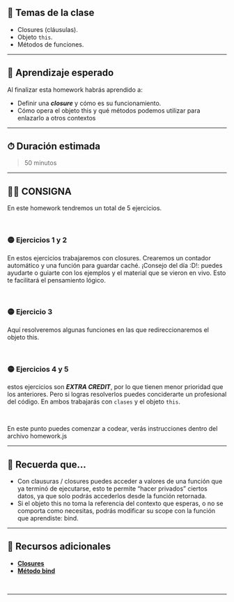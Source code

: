 ## 📒 Temas de la clase

-  Closures (cláusulas).
-  Objeto `this`.
-  Métodos de funciones.

---

## 👀 Aprendizaje esperado

Al finalizar esta homework habrás aprendido a:

-  Definir una **_closure_** y cómo es su funcionamiento.
-  Cómo opera el objeto this y qué métodos podemos utilizar para enlazarlo a otros contextos

---

## ⏱ Duración estimada

> 50 minutos

---

## 👩‍💻 **CONSIGNA**

En este homework tendremos un total de 5 ejercicios.

</br >

### 🟡 **Ejercicios 1 y 2**

En estos ejercicios trabajaremos con closures. Crearemos un contador automático y una función para guardar caché. ¡Consejo del día :D!: puedes ayudarte o guiarte con los ejemplos y el material que se vieron en vivo. Esto te facilitará el pensamiento lógico.

</br >

### 🟡 **Ejercicio 3**

Aquí resolveremos algunas funciones en las que redireccionaremos el objeto this.

</br >

### 🟡 **Ejercicios 4 y 5**

estos ejercicios son **_EXTRA CREDIT_**, por lo que tienen menor prioridad que los anteriores. Pero si logras resolverlos puedes conciderarte un profesional del código. En ambos trabajarás con `clases` y el objeto `this`.

</br >

En este punto puedes comenzar a codear, verás instrucciones dentro del archivo homework.js

---

## 🧠 Recuerda que...

-  Con clausuras / closures puedes acceder a valores de una función que ya terminó de ejecutarse, esto te permite “hacer privados” ciertos datos, ya que solo podrás accederlos desde la función retornada.
-  Si el objeto this no toma la referencia del contexto que esperas, o no se comporta como necesitas, podrás modificar su scope con la función que aprendiste: bind.

---

## 🔎 Recursos adicionales

-  **[Closures](https://developer.mozilla.org/es/docs/Web/JavaScript/Closures)**
-  **[Método bind](https://developer.mozilla.org/es/docs/Web/JavaScript/Reference/Global_Objects/Function/bind)**

</br >

---